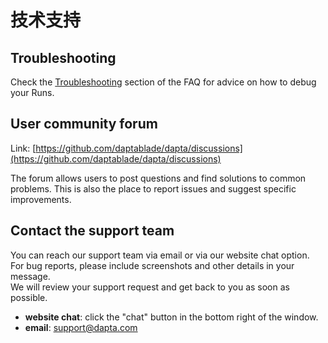 # 技术支持

## Troubleshooting

Check the [Troubleshooting](reference-FAQ-troubleshooting) section of the FAQ for advice on how to debug your Runs. 

## User community forum

Link: [https://github.com/daptablade/dapta/discussions](https://github.com/daptablade/dapta/discussions)

The forum allows users to post questions and find solutions to common problems. 
This is also the place to report issues and suggest specific improvements.  

## Contact the support team

You can reach our support team via email or via our website chat option. 
For bug reports, please include screenshots and other details in your message.  
We will review your support request and get back to you as soon as possible. 

* **website chat**: click the "chat" button in the bottom right of the window.   
* **email**: support@dapta.com